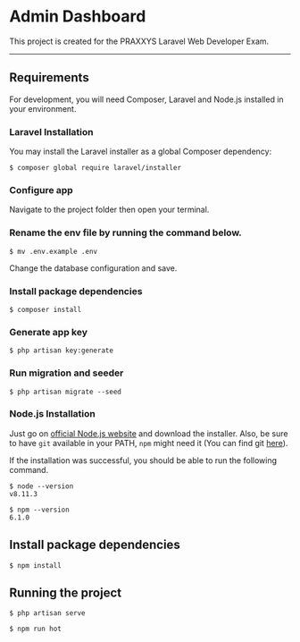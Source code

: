 # Admin Dashboard

This project is created for the PRAXXYS Laravel Web Developer Exam.

---
## Requirements

For development, you will need Composer, Laravel and Node.js installed in your environment.

### Laravel Installation

You may install the Laravel installer as a global Composer dependency:

    $ composer global require laravel/installer

### Configure app

Navigate to the project folder then open your terminal.

### Rename the env file by running the command below.
    $ mv .env.example .env

Change the database configuration and save.

### Install package dependencies

    $ composer install

### Generate app key
    $ php artisan key:generate

### Run migration and seeder
    $ php artisan migrate --seed

### Node.js Installation
Just go on [official Node.js website](https://nodejs.org/) and download the installer.
Also, be sure to have `git` available in your PATH, `npm` might need it (You can find git [here](https://git-scm.com/)).

If the installation was successful, you should be able to run the following command.

    $ node --version
    v8.11.3

    $ npm --version
    6.1.0

## Install package dependencies

    $ npm install

## Running the project

    $ php artisan serve

    $ npm run hot